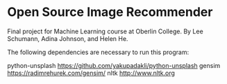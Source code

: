 # Open Source Image Recommender
Final project for Machine Learning course at Oberlin College. By Lee Schumann, Adina Johnson, and Helen He.

The following dependencies are necessary to run this program:

python-unsplash https://github.com/yakupadakli/python-unsplash
gensim https://radimrehurek.com/gensim/
nltk http://www.nltk.org